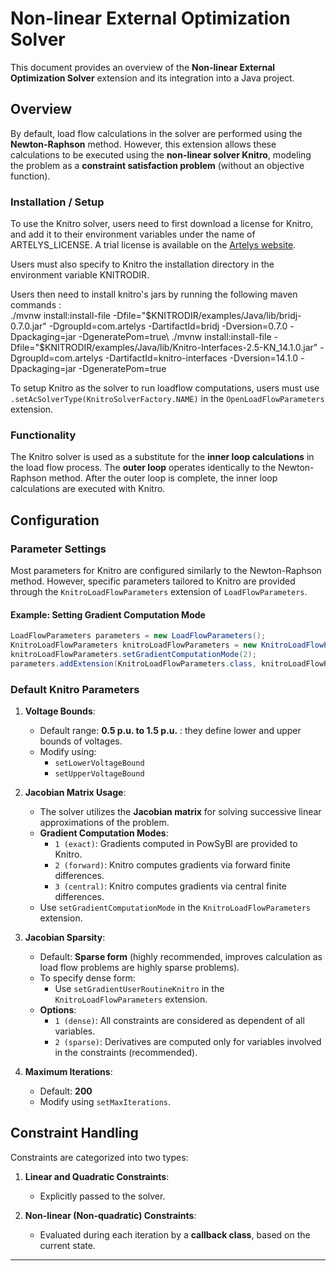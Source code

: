 # Non-linear External Optimization Solver

This document provides an overview of the **Non-linear External Optimization Solver** extension and its integration into a Java project.

## Overview

By default, load flow calculations in the solver are performed using the **Newton-Raphson** method. However, this extension allows these calculations to be executed using the **non-linear solver Knitro**, modeling the problem as a **constraint satisfaction problem** (without an objective function). 

### Installation / Setup
To use the Knitro solver, users need to first download a license for Knitro, and add it to their environment variables under the name of ARTELYS_LICENSE.
A trial license is available on the [Artelys website](https://www.artelys.com).

Users must also specify to Knitro the installation directory in the environment variable KNITRODIR.

Users then need to install knitro's jars by running the following maven commands : \
./mvnw install:install-file -Dfile="$KNITRODIR/examples/Java/lib/bridj-0.7.0.jar" -DgroupId=com.artelys -DartifactId=bridj -Dversion=0.7.0 -Dpackaging=jar -DgeneratePom=true\
./mvnw install:install-file -Dfile="$KNITRODIR/examples/Java/lib/Knitro-Interfaces-2.5-KN_14.1.0.jar" -DgroupId=com.artelys -DartifactId=knitro-interfaces -Dversion=14.1.0 -Dpackaging=jar -DgeneratePom=true

To setup Knitro as the solver to run loadflow computations, users must use `.setAcSolverType(KnitroSolverFactory.NAME)` in the `OpenLoadFlowParameters` extension.

### Functionality

The Knitro solver is used as a substitute for the **inner loop calculations** in the load flow process. The **outer loop** operates identically to the Newton-Raphson method. After the outer loop is complete, the inner loop calculations are executed with Knitro.

## Configuration

### Parameter Settings

Most parameters for Knitro are configured similarly to the Newton-Raphson method. However, specific parameters tailored to Knitro are provided through the `KnitroLoadFlowParameters` extension of `LoadFlowParameters`. 

#### Example: Setting Gradient Computation Mode

```java
LoadFlowParameters parameters = new LoadFlowParameters();
KnitroLoadFlowParameters knitroLoadFlowParameters = new KnitroLoadFlowParameters();
knitroLoadFlowParameters.setGradientComputationMode(2);
parameters.addExtension(KnitroLoadFlowParameters.class, knitroLoadFlowParameters);
```

### Default Knitro Parameters

1. **Voltage Bounds**:
    - Default range: **0.5 p.u. to 1.5 p.u.** : they define lower and upper bounds of voltages.
    - Modify using:
        - `setLowerVoltageBound`
        - `setUpperVoltageBound`

2. **Jacobian Matrix Usage**:
    - The solver utilizes the **Jacobian matrix** for solving successive linear approximations of the problem.
    - **Gradient Computation Modes**:
        - `1 (exact)`: Gradients computed in PowSyBl are provided to Knitro.
        - `2 (forward)`: Knitro computes gradients via forward finite differences.
        - `3 (central)`: Knitro computes gradients via central finite differences.
    - Use `setGradientComputationMode` in the `KnitroLoadFlowParameters` extension.

3. **Jacobian Sparsity**:
    - Default: **Sparse form** (highly recommended, improves calculation as load flow problems are highly sparse problems).
    - To specify dense form:
        - Use `setGradientUserRoutineKnitro` in the `KnitroLoadFlowParameters` extension.
    - **Options**:
        - `1 (dense)`: All constraints are considered as dependent of all variables.
        - `2 (sparse)`: Derivatives are computed only for variables involved in the constraints (recommended).

4. **Maximum Iterations**:
    - Default: **200**
    - Modify using `setMaxIterations`.

## Constraint Handling

Constraints are categorized into two types:

1. **Linear and Quadratic Constraints**:
    - Explicitly passed to the solver.

2. **Non-linear (Non-quadratic) Constraints**:
    - Evaluated during each iteration by a **callback class**, based on the current state.

---
